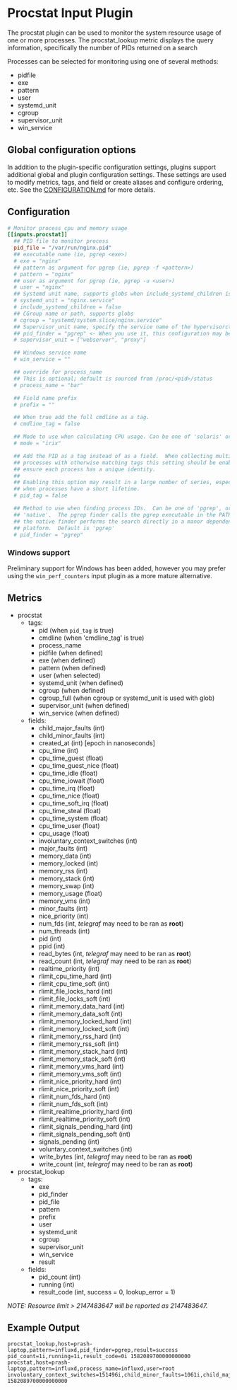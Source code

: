 # Procstat Input Plugin

The procstat plugin can be used to monitor the system resource usage of one or
more processes.  The procstat_lookup metric displays the query information,
specifically the number of PIDs returned on a search

Processes can be selected for monitoring using one of several methods:

- pidfile
- exe
- pattern
- user
- systemd_unit
- cgroup
- supervisor_unit
- win_service

## Global configuration options <!-- @/docs/includes/plugin_config.md -->

In addition to the plugin-specific configuration settings, plugins support
additional global and plugin configuration settings. These settings are used to
modify metrics, tags, and field or create aliases and configure ordering, etc.
See the [CONFIGURATION.md][CONFIGURATION.md] for more details.

[CONFIGURATION.md]: ../../../docs/CONFIGURATION.md#plugins

## Configuration

```toml @sample.conf
# Monitor process cpu and memory usage
[[inputs.procstat]]
  ## PID file to monitor process
  pid_file = "/var/run/nginx.pid"
  ## executable name (ie, pgrep <exe>)
  # exe = "nginx"
  ## pattern as argument for pgrep (ie, pgrep -f <pattern>)
  # pattern = "nginx"
  ## user as argument for pgrep (ie, pgrep -u <user>)
  # user = "nginx"
  ## Systemd unit name, supports globs when include_systemd_children is set to true
  # systemd_unit = "nginx.service"
  # include_systemd_children = false
  ## CGroup name or path, supports globs
  # cgroup = "systemd/system.slice/nginx.service"
  ## Supervisor_unit name, specify the service name of the hypervisorctl management to be executed: webserver, proxy
  ## pid_finder = "pgrep" <- When you use it, this configuration may be necessary
  # supervisor_unit = ["webserver", "proxy"]

  ## Windows service name
  # win_service = ""

  ## override for process_name
  ## This is optional; default is sourced from /proc/<pid>/status
  # process_name = "bar"

  ## Field name prefix
  # prefix = ""

  ## When true add the full cmdline as a tag.
  # cmdline_tag = false

  ## Mode to use when calculating CPU usage. Can be one of 'solaris' or 'irix'.
  # mode = "irix"

  ## Add the PID as a tag instead of as a field.  When collecting multiple
  ## processes with otherwise matching tags this setting should be enabled to
  ## ensure each process has a unique identity.
  ##
  ## Enabling this option may result in a large number of series, especially
  ## when processes have a short lifetime.
  # pid_tag = false

  ## Method to use when finding process IDs.  Can be one of 'pgrep', or
  ## 'native'.  The pgrep finder calls the pgrep executable in the PATH while
  ## the native finder performs the search directly in a manor dependent on the
  ## platform.  Default is 'pgrep'
  # pid_finder = "pgrep"
```

### Windows support

Preliminary support for Windows has been added, however you may prefer using
the `win_perf_counters` input plugin as a more mature alternative.

## Metrics

- procstat
  - tags:
    - pid (when `pid_tag` is true)
    - cmdline (when 'cmdline_tag' is true)
    - process_name
    - pidfile (when defined)
    - exe (when defined)
    - pattern (when defined)
    - user (when selected)
    - systemd_unit (when defined)
    - cgroup (when defined)
    - cgroup_full (when cgroup or systemd_unit is used with glob)
    - supervisor_unit (when defined)
    - win_service (when defined)
  - fields:
    - child_major_faults (int)
    - child_minor_faults (int)
    - created_at (int) [epoch in nanoseconds]
    - cpu_time (int)
    - cpu_time_guest (float)
    - cpu_time_guest_nice (float)
    - cpu_time_idle (float)
    - cpu_time_iowait (float)
    - cpu_time_irq (float)
    - cpu_time_nice (float)
    - cpu_time_soft_irq (float)
    - cpu_time_steal (float)
    - cpu_time_system (float)
    - cpu_time_user (float)
    - cpu_usage (float)
    - involuntary_context_switches (int)
    - major_faults (int)
    - memory_data (int)
    - memory_locked (int)
    - memory_rss (int)
    - memory_stack (int)
    - memory_swap (int)
    - memory_usage (float)
    - memory_vms (int)
    - minor_faults (int)
    - nice_priority (int)
    - num_fds (int, *telegraf* may need to be ran as **root**)
    - num_threads (int)
    - pid (int)
    - ppid (int)
    - read_bytes (int, *telegraf* may need to be ran as **root**)
    - read_count (int, *telegraf* may need to be ran as **root**)
    - realtime_priority (int)
    - rlimit_cpu_time_hard (int)
    - rlimit_cpu_time_soft (int)
    - rlimit_file_locks_hard (int)
    - rlimit_file_locks_soft (int)
    - rlimit_memory_data_hard (int)
    - rlimit_memory_data_soft (int)
    - rlimit_memory_locked_hard (int)
    - rlimit_memory_locked_soft (int)
    - rlimit_memory_rss_hard (int)
    - rlimit_memory_rss_soft (int)
    - rlimit_memory_stack_hard (int)
    - rlimit_memory_stack_soft (int)
    - rlimit_memory_vms_hard (int)
    - rlimit_memory_vms_soft (int)
    - rlimit_nice_priority_hard (int)
    - rlimit_nice_priority_soft (int)
    - rlimit_num_fds_hard (int)
    - rlimit_num_fds_soft (int)
    - rlimit_realtime_priority_hard (int)
    - rlimit_realtime_priority_soft (int)
    - rlimit_signals_pending_hard (int)
    - rlimit_signals_pending_soft (int)
    - signals_pending (int)
    - voluntary_context_switches (int)
    - write_bytes (int, *telegraf* may need to be ran as **root**)
    - write_count (int, *telegraf* may need to be ran as **root**)
- procstat_lookup
  - tags:
    - exe
    - pid_finder
    - pid_file
    - pattern
    - prefix
    - user
    - systemd_unit
    - cgroup
    - supervisor_unit
    - win_service
    - result
  - fields:
    - pid_count (int)
    - running (int)
    - result_code (int, success = 0, lookup_error = 1)

*NOTE: Resource limit > 2147483647 will be reported as 2147483647.*

## Example Output

```text
procstat_lookup,host=prash-laptop,pattern=influxd,pid_finder=pgrep,result=success pid_count=1i,running=1i,result_code=0i 1582089700000000000
procstat,host=prash-laptop,pattern=influxd,process_name=influxd,user=root involuntary_context_switches=151496i,child_minor_faults=1061i,child_major_faults=8i,cpu_time_user=2564.81,cpu_time_idle=0,cpu_time_irq=0,cpu_time_guest=0,pid=32025i,major_faults=8609i,created_at=1580107536000000000i,voluntary_context_switches=1058996i,cpu_time_system=616.98,cpu_time_steal=0,cpu_time_guest_nice=0,memory_swap=0i,memory_locked=0i,memory_usage=1.7797634601593018,num_threads=18i,cpu_time_nice=0,cpu_time_iowait=0,cpu_time_soft_irq=0,memory_rss=148643840i,memory_vms=1435688960i,memory_data=0i,memory_stack=0i,minor_faults=1856550i 1582089700000000000
```
